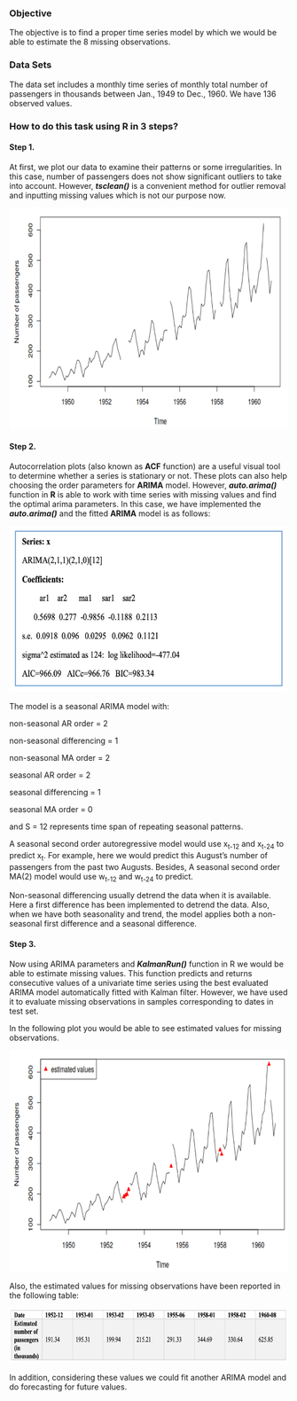 ### Objective
The objective is to find a proper time series model by which we would be able to estimate the 8 missing observations.

### Data Sets
The data set includes a monthly time series of monthly total number of passengers in thousands between Jan., 1949 to Dec., 1960. We have 136 observed values.

### How to do this task using R in 3 steps?

#### Step 1.
At first, we plot our data to examine their patterns or some irregularities. In this case, number of passengers does not show significant outliers to take into account. However, ***tsclean()*** is a convenient method for outlier removal and inputting missing values which is not our purpose now.

<p align="center"> <img src="images/data%20plot.png" width="600" height="400"> 

#### Step 2.
Autocorrelation plots (also known as **ACF** function) are a useful visual tool to determine whether a series is stationary or not. These plots can also help choosing the order parameters for **ARIMA** model. However, ***auto.arima()*** function in **R** is able to work with time series with missing values and find the optimal arima parameters. In this case, we have implemented the ***auto.arima()*** and the fitted **ARIMA** model is as follows:

<p align="center"> <img src="images/ARIMA%20model.png" width="600" height="300"> 

The model is a seasonal ARIMA model with:

non-seasonal AR order = 2

non-seasonal differencing = 1

non-seasonal MA order = 2

seasonal AR order = 2

seasonal differencing = 1

seasonal MA order = 0

and S = 12 represents time span of repeating seasonal patterns.

A seasonal second order autoregressive model would use x<sub>t-12</sub> and x<sub>t-24</sub> to predict x<sub>t</sub>. For example, here we would predict this August’s number of passengers from the past two Augusts. Besides, A seasonal second order MA(2) model would use w<sub>t-12</sub> and 
w<sub>t-24</sub> to predict.

Non-seasonal differencing usually detrend the data when it is available. Here a first difference has been implemented to detrend the data. Also, when we have both seasonality and trend, the model applies both a non-seasonal first difference and a seasonal difference.

#### Step 3.
Now using ARIMA parameters and ***KalmanRun()*** function in R we would be able to estimate missing values. This function predicts and returns consecutive values of a univariate time series using the best evaluated ARIMA model automatically fitted with Kalman filter. However, we have used it to evaluate missing observations in samples corresponding to dates in test set.

In the following plot you would be able to see estimated values for missing observations.

<p align="center"> <img src="images/estimated%20values%20plot.png" width="600" height="400"> 

Also, the estimated values for missing observations have been reported in the following table:

<p align="center"> <img src="images/estimated%20values%20table.png" width="900" height="100"> 

In addition, considering these values we could fit another ARIMA model and do forecasting for future values.
